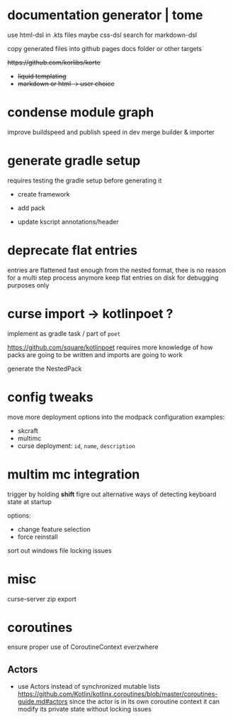 # documentation generator | tome

use html-dsl in .kts files
maybe css-dsl
search for markdown-dsl

copy generated files into github pages docs folder
or other targets

<s>
https://github.com/korlibs/korte

- liquid templating
- markdown or html -> user choice
</s>

# condense module graph
improve buildspeed and publish speed in dev
merge builder & importer

# generate gradle setup

requires testing the gradle setup before generating it

- create framework
- add pack

- update kscript annotations/header

# deprecate flat entries

entries are flattened fast enough from the nested format, thee is no reason for a multi step process anymore
keep flat entries on disk for debugging purposes only

# curse import -> kotlinpoet ?

implement as gradle task / part of `poet`

https://github.com/square/kotlinpoet
requires more knowledge of how packs are going to be written
and imports are going to work

generate the NestedPack

# config tweaks

move more deployment options into the modpack configuration
examples:
 - skcraft
 - multimc
 - curse
   deployment: `id`, `name`, `description`

# multim mc integration

trigger by holding **shift**
figre out alternative ways of detecting keyboard state at startup

options:
  - change feature selection
  - force reinstall
  
  
sort out windows file locking issues

# misc

curse-server zip export

# coroutines

ensure proper use of CoroutineContext everzwhere

## Actors
- use Actors instead of synchronized mutable lists
https://github.com/Kotlin/kotlinx.coroutines/blob/master/coroutines-guide.md#actors
since the actor is in its own coroutine context it can modify its private state without locking issues
